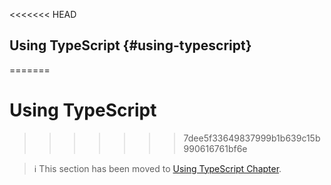<<<<<<< HEAD
## Using TypeScript {#using-typescript}
=======
# Using TypeScript
>>>>>>> 7dee5f33649837999b1b639c15b990616761bf6e

> ℹ️ This section has been moved to
> [Using TypeScript Chapter](../typescript.md).
